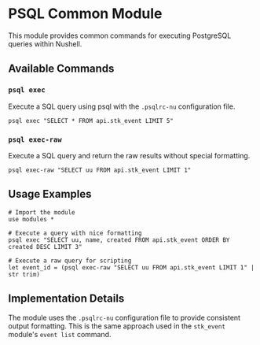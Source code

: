 # PSQL Common Module

This module provides common commands for executing PostgreSQL queries within Nushell.

## Available Commands

### `psql exec`

Execute a SQL query using psql with the `.psqlrc-nu` configuration file.

```nu
psql exec "SELECT * FROM api.stk_event LIMIT 5"
```

### `psql exec-raw`

Execute a SQL query and return the raw results without special formatting.

```nu
psql exec-raw "SELECT uu FROM api.stk_event LIMIT 1"
```

## Usage Examples

```nu
# Import the module
use modules *

# Execute a query with nice formatting 
psql exec "SELECT uu, name, created FROM api.stk_event ORDER BY created DESC LIMIT 3"

# Execute a raw query for scripting
let event_id = (psql exec-raw "SELECT uu FROM api.stk_event LIMIT 1" | str trim)
```

## Implementation Details

The module uses the `.psqlrc-nu` configuration file to provide consistent output formatting. This is the same approach used in the `stk_event` module's `event list` command.